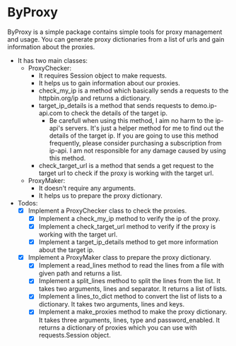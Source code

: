 # ByProxy

ByProxy is a simple package contains simple tools for proxy management and usage. You can generate proxy dictionaries from a list of urls and gain information about the proxies.

- It has two main classes:
  - ProxyChecker:
    - It requires Session object to make requests.
    - It helps us to gain information about our proxies.
    - check_my_ip is a method which basically sends a requests to the httpbin.org/ip and returns a dictionary.
    - target_ip_details is a method that sends requests to demo.ip-api.com to check the details of the target ip.
      - Be carefull when using this method, I aim no harm to the ip-api's servers. It's just a helper method for me to find out the details of the target ip. If you are going to use this method frequently, please consider purchasing a subscription from ip-api. I am not responsible for any damage caused by using this method.
    - check_target_url is a method that sends a get request to the target url to check if the proxy is working with the target url.
  - ProxyMaker:
    - It doesn't require any arguments.
    - It helps us to prepare the proxy dictionary.
- Todos:
  - [x] Implement a ProxyChecker class to check the proxies.
    - [x] Implement a check_my_ip method to verify the ip of the proxy.
    - [x] Implement a check_target_url method to verify if the proxy is working with the target url.
    - [x] Implement a target_ip_details method to get more information about the target ip.
  - [x] Implement a ProxyMaker class to prepare the proxy dictionary.
    - [x] Implement a read_lines method to read the lines from a file with given path and returns a list.
    - [x] Implement a split_lines method to split the lines from the list. It takes two arguments, lines and separator. It returns a list of lists.
    - [x] Implement a lines_to_dict method to convert the list of lists to a dictionary. It takes two arguments, lines and keys.
    - [x] Implement a make_proxies method to make the proxy dictionary. It takes three arguments, lines, type and password_enabled. It returns a dictionary of proxies which you can use with requests.Session object.
